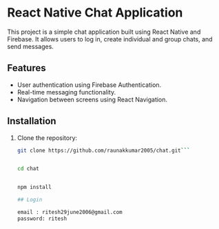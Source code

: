 # React Native Chat Application

This project is a simple chat application built using React Native and Firebase. It allows users to log in, create individual and group chats, and send messages.

## Features

- User authentication using Firebase Authentication.
- Real-time messaging functionality.
- Navigation between screens using React Navigation.


## Installation

1. Clone the repository:

   ```bash
   git clone https://github.com/raunakkumar2005/chat.git```

   
   cd chat

   
   npm install

   ## Login

   email : ritesh29june2006@gmail.com
   password: ritesh

   

